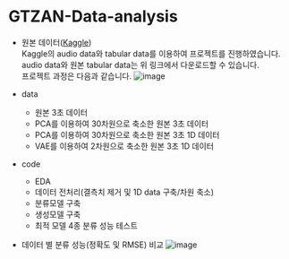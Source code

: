 # GTZAN-Data-analysis
* 원본 데이터(<a href="https://www.kaggle.com/datasets/andradaolteanu/gtzan-dataset-music-genre-classification">Kaggle</a>)<br>
Kaggle의 audio data와 tabular data를 이용하여 프로젝트를 진행하였습니다.<br>
audio data와 원본 tabular data는 위 링크에서 다운로드할 수 있습니다.<br>
프로젝트 과정은 다음과 같습니다. 
![image](https://user-images.githubusercontent.com/86818579/173196217-7daa73ed-acab-4913-9331-db939ac45fff.png)

* data
  * 원본 3초 데이터
  * PCA를 이용하여 30차원으로 축소한 원본 3초 데이터
  * PCA를 이용하여 30차원으로 축소한 원본 3초 1D 데이터
  * VAE를 이용하여 2차원으로 축소한 원본 3초 1D 데이터
* code
  * EDA
  * 데이터 전처리(결측치 제거 및 1D data 구축/차원 축소)
  * 분류모델 구축
  * 생성모델 구축
  * 최적 모델 4종 분류 성능 테스트

* 데이터 별 분류 성능(정확도 및 RMSE) 비교
![image](https://user-images.githubusercontent.com/86818579/173196035-783bc8dc-4036-4ac4-9d8d-9533a94db4e0.png)

